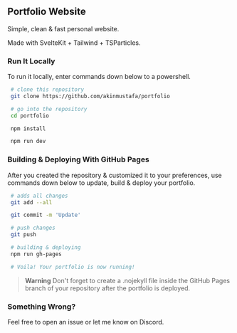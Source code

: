 ## Portfolio Website

Simple, clean & fast personal website. 

Made with SvelteKit + Tailwind + TSParticles.

### Run It Locally

To run it locally, enter commands down below to a powershell.

```bash
 # clone this repository
 git clone https://github.com/akinmustafa/portfolio

 # go into the repository
 cd portfolio

 npm install

 npm run dev
```


### Building & Deploying With GitHub Pages

After you created the repository & customized it to your preferences, use commands down below to update, build & deploy your portfolio.

```bash
 # adds all changes
 git add --all

 git commit -m 'Update'

 # push changes
 git push

 # building & deploying
 npm run gh-pages

 # Voila! Your portfolio is now running!
```


> **Warning**
> Don't forget to create a .nojekyll file inside the GitHub Pages branch of your repository after the portfolio is deployed.


### Something Wrong?
Feel free to open an issue or let me know on Discord.

